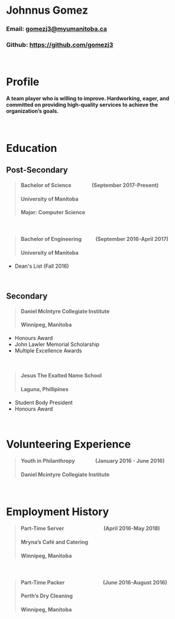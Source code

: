 # **Johnnus Gomez**
### Email: gomezj3@myumanitoba.ca
### Github: https://github.com/gomezj3

&nbsp;

# Profile
#### A team player who is willing to improve. Hardworking, eager, and committed on providing high-quality services to achieve the organization’s goals.
&nbsp;
# Education
## Post-Secondary
> #### Bachelor of Science &emsp; &emsp; &emsp; (September 2017-Present)
> #### University of Manitoba
> #### Major: Computer Science

&nbsp;

> #### Bachelor of Engineering &emsp; &emsp; (September 2016-April 2017)
> #### University of Manitoba
* Dean's List (Fall 2016)


&nbsp;

## Secondary
> #### Daniel McIntyre Collegiate Institute
> #### Winnipeg, Manitoba
* Honours Award
* John Lawler Memorial Scholarship
* Multiple Excellence Awards


&nbsp;
> #### Jesus The Exalted Name School
> #### Laguna, Phillipines 
* Student Body President
* Honours Award
  
&nbsp;
# Volunteering Experience
> #### Youth in Philanthropy &emsp; &emsp; &emsp; (January 2016 - June 2016)
> #### Daniel Mcintyre Collegiate Institute 


&nbsp;

# Employment  History

> #### Part-Time Server 	&emsp; &emsp; &emsp; &emsp; &emsp; &emsp;	   (April 2016-May 2018)
> #### Mryna’s Café and Catering
> #### Winnipeg, Manitoba
&nbsp;
> #### Part-Time Packer 		&emsp; &emsp; &emsp;&emsp; &emsp; &emsp;	(June 2016-August 2016)
> #### Perth’s Dry Cleaning
> #### Winnipeg, Manitoba

